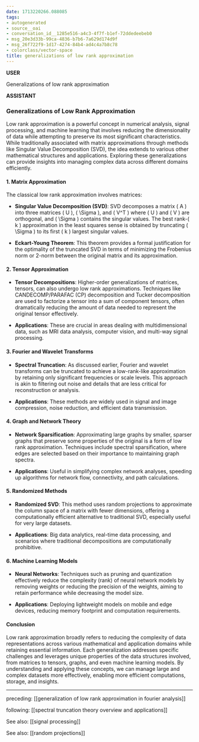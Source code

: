 ```yaml
---
date: 1713220266.088085
tags:
- autogenerated
- source__oai
- conversation_id__1285e516-a4c3-4f7f-b1ef-72ddedeebeb0
- msg_20e3d33b-99ca-4836-b7b6-7a629d174d9f
- msg_26f722f9-1d17-4274-84b4-ad4c4a7b8c78
- colorclass/vector-space
title: generalizations of low rank approximation
---
```


**USER**

Generalizations of low rank approximation


**ASSISTANT**

### Generalizations of Low Rank Approximation

Low rank approximation is a powerful concept in numerical analysis, signal processing, and machine learning that involves reducing the dimensionality of data while attempting to preserve its most significant characteristics. While traditionally associated with matrix approximations through methods like Singular Value Decomposition (SVD), the idea extends to various other mathematical structures and applications. Exploring these generalizations can provide insights into managing complex data across different domains efficiently.

#### 1. **Matrix Approximation**

The classical low rank approximation involves matrices:

- **Singular Value Decomposition (SVD)**: SVD decomposes a matrix \( A \) into three matrices \( U \), \( \Sigma \), and \( V^T \) where \( U \) and \( V \) are orthogonal, and \( \Sigma \) contains the singular values. The best rank-\( k \) approximation in the least squares sense is obtained by truncating \( \Sigma \) to its first \( k \) largest singular values.
  
- **Eckart-Young Theorem**: This theorem provides a formal justification for the optimality of the truncated SVD in terms of minimizing the Frobenius norm or 2-norm between the original matrix and its approximation.

#### 2. **Tensor Approximation**

- **Tensor Decompositions**: Higher-order generalizations of matrices, tensors, can also undergo low rank approximations. Techniques like CANDECOMP/PARAFAC (CP) decomposition and Tucker decomposition are used to factorize a tensor into a sum of component tensors, often dramatically reducing the amount of data needed to represent the original tensor effectively.
  
- **Applications**: These are crucial in areas dealing with multidimensional data, such as MRI data analysis, computer vision, and multi-way signal processing.

#### 3. **Fourier and Wavelet Transforms**

- **Spectral Truncation**: As discussed earlier, Fourier and wavelet transforms can be truncated to achieve a low-rank-like approximation by retaining only significant frequencies or scale levels. This approach is akin to filtering out noise and details that are less critical for reconstruction or analysis.
  
- **Applications**: These methods are widely used in signal and image compression, noise reduction, and efficient data transmission.

#### 4. **Graph and Network Theory**

- **Network Sparsification**: Approximating large graphs by smaller, sparser graphs that preserve some properties of the original is a form of low rank approximation. Techniques include spectral sparsification, where edges are selected based on their importance to maintaining graph spectra.
  
- **Applications**: Useful in simplifying complex network analyses, speeding up algorithms for network flow, connectivity, and path calculations.

#### 5. **Randomized Methods**

- **Randomized SVD**: This method uses random projections to approximate the column space of a matrix with fewer dimensions, offering a computationally efficient alternative to traditional SVD, especially useful for very large datasets.
  
- **Applications**: Big data analytics, real-time data processing, and scenarios where traditional decompositions are computationally prohibitive.

#### 6. **Machine Learning Models**

- **Neural Networks**: Techniques such as pruning and quantization effectively reduce the complexity (rank) of neural network models by removing weights or reducing the precision of the weights, aiming to retain performance while decreasing the model size.
  
- **Applications**: Deploying lightweight models on mobile and edge devices, reducing memory footprint and computation requirements.

#### Conclusion

Low rank approximation broadly refers to reducing the complexity of data representations across various mathematical and application domains while retaining essential information. Each generalization addresses specific challenges and leverages unique properties of the data structures involved, from matrices to tensors, graphs, and even machine learning models. By understanding and applying these concepts, we can manage large and complex datasets more effectively, enabling more efficient computations, storage, and insights.


---

preceding: [[generalization of low rank approximation in fourier analysis]]  


following: [[spectral truncation theory overview and applications]]

See also: [[signal processing]]


See also: [[random projections]]
